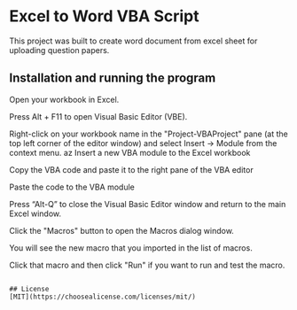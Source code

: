 # Excel to Word VBA Script

This project was built to create word document from excel sheet for uploading question papers.

## Installation and running the program

Open your workbook in Excel.

Press Alt + F11 to open Visual Basic Editor (VBE).

Right-click on your workbook name in the "Project-VBAProject" pane (at the top left corner of the editor window) and select Insert -> Module from the context menu.
az
Insert a new VBA module to the Excel workbook

Copy the VBA code and paste it to the right pane of the VBA editor

Paste the code to the VBA module

Press “Alt-Q” to close the Visual Basic Editor window and return to the main Excel window.

Click the "Macros" button to open the Macros dialog window.

You will see the new macro that you imported in the list of macros.

Click that macro and then click "Run" if you want to run and test the macro.

```

## License
[MIT](https://choosealicense.com/licenses/mit/)
```
